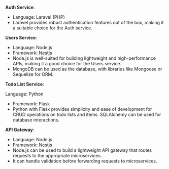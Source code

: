 **Auth Service**:
- Language: Laravel (PHP)
- Laravel provides robust authentication features out of the box, making it a suitable choice for the Auth service.

**Users Service**:
- Language: Node.js
- Framework: Nestjs
- Node.js is well-suited for building lightweight and high-performance APIs, making it a good choice for the Users service.
- MongoDB  can be used as the database, with libraries like Mongoose or Sequelize for ORM.

**Todo List Service**:

Language: Python
- Framework: Flask
- Python with Flask provides simplicity and ease of development for CRUD operations on todo lists and items.
SQLAlchemy can be used for database interactions.

**API Gateway**:
- Language: Node.js
- Framework: Nestjs
- Node.js can be used to build a lightweight API gateway that routes requests to the appropriate microservices.
- It can handle validation before forwarding requests to microservices.